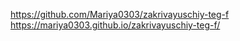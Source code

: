 https://github.com/Mariya0303/zakrivayuschiy-teg-f
https://mariya0303.github.io/zakrivayuschiy-teg-f/
